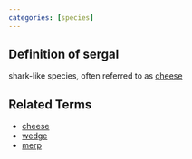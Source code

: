 ```yaml
---
categories: [species]
---
```


## Definition of sergal

shark-like species, often referred to as [cheese](./cheese)

## Related Terms

- [cheese](./cheese)
- [wedge](./wedge)
- [merp](./merp)

